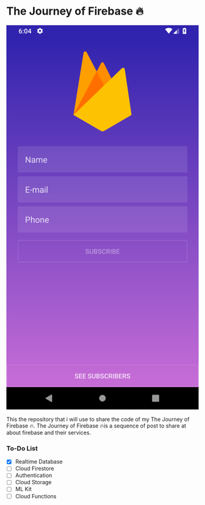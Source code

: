 # The Journey of Firebase 🔥


![alt text](project.png)

This the repository that i will use to share the code of my 
The Journey of Firebase 🔥. 
The Journey of Firebase 🔥is a sequence of post to share at about 
firebase and their services.

### To-Do List

- [X] Realtime Database
- [ ] Cloud Firestore
- [ ] Authentication
- [ ] Cloud Storage
- [ ] ML Kit
- [ ] Cloud Functions
